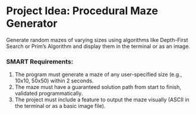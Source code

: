 # Project Idea: Procedural Maze Generator

Generate random mazes of varying sizes using algorithms like Depth-First Search or Prim’s Algorithm and display them in the terminal or as an image.

### SMART Requirements:

1. The program must generate a maze of any user-specified size (e.g., 10x10, 50x50) within 2 seconds.
1. The maze must have a guaranteed solution path from start to finish, validated programmatically.
1. The project must include a feature to output the maze visually (ASCII in the terminal or as a basic image file).